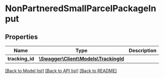 # NonPartneredSmallParcelPackageInput

## Properties

Name | Type | Description | Notes
------------ | ------------- | ------------- | -------------
**tracking_id** | [**\Swagger\Client\Models\TrackingId**](TrackingId.md) |  |

[[Back to Model list]](../../README.md#documentation-for-models) [[Back to API list]](../../README.md#documentation-for-api-endpoints) [[Back to README]](../../README.md)

